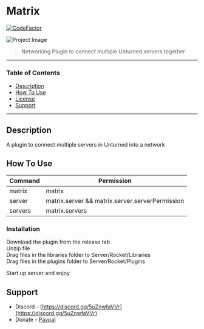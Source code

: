 # Matrix

[![CodeFactor](https://www.codefactor.io/repository/github/pluginsworld/matrix/badge)](https://www.codefactor.io/repository/github/pluginsworld/matrix)

![Project Image](https://jonnyc.me/assets/img/logo.png)

> Networking Plugin to connect multiple Unturned servers together
> 
---

### Table of Contents

- [Description](#description)
- [How To Use](#how-to-use)
- [License](https://www.gnu.org/licenses/gpl-3.0.en.html)
- [Support](#support)

---

## Description

A plugin to connect multiple servers in Unturned into a network

## How To Use

| Command  | Permission |
| ------------- | ------------- |
| matrix <help>  | matrix |
| server <server name> | matrix.server && matrix.server.serverPermission |
| servers | matrix.servers |

### Installation

Download the plugin from the release tab <br />
Unzip file <br />
Drag files in the libraries folder to Server/Rocket/Libraries <br />
Drag files in the plugins folder to Server/Rocket/Plugins <br />

Start up server and enjoy

## Support

- Discord - [https://discord.gg/5uZnwfaVVr](https://discord.gg/5uZnwfaVVr)
- Donate - [Paypal](https://www.paypal.com/paypalme/jonnysc)
